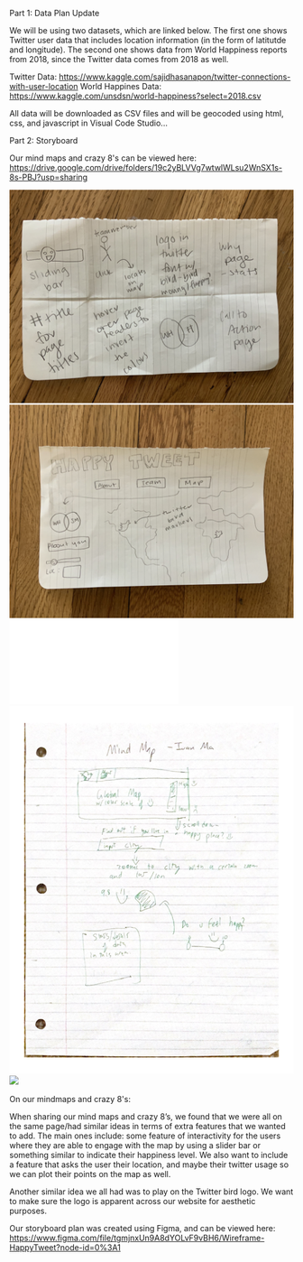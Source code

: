 
Part 1: Data Plan Update

We will be using two datasets, which are linked below. The first one shows Twitter user data that includes location information (in the form of latitutde and longitude). The second one shows data from World Happiness reports from 2018, since the Twitter data comes from 2018 as well.

Twitter Data: https://www.kaggle.com/sajidhasanapon/twitter-connections-with-user-location
World Happines Data: https://www.kaggle.com/unsdsn/world-happiness?select=2018.csv

All data will be downloaded as CSV files and will be geocoded using html, css, and javascript in Visual Code Studio...


Part 2: Storyboard

Our mind maps and crazy 8's can be viewed here: https://drive.google.com/drive/folders/19c2yBLVVg7wtwlWLsu2WnSX1s-8s-PBJ?usp=sharing

<img src = "img/MJ_Crazy_8.JPG">
<img src = "img/MJ_Mind_Map.JPG">
<embed src="/img/Crazy8 Ivan.pdf" type="application/pdf">

<img src = "img/Mindmap Ivan.pdf">
<img src = "JosephineMindmap_crazy9.pdf">

On our mindmaps and crazy 8's: 

When sharing our mind maps and crazy 8’s, we found that we were all on the same page/had similar ideas in terms of extra features that we wanted to add. The main ones include: some feature of interactivity for the users where they are able to engage with the map by using a slider bar or something similar to indicate their happiness level. We also want to include a feature that asks the user their location, and maybe their twitter usage so we can plot their points on the map as well.

Another similar idea we all had was to play on the Twitter bird logo. We want to make sure the logo is apparent across our website for aesthetic purposes.

Our storyboard plan was created using Figma, and can be viewed here: https://www.figma.com/file/tgmjnxUn9A8dYOLvF9vBH6/Wireframe-HappyTweet?node-id=0%3A1

